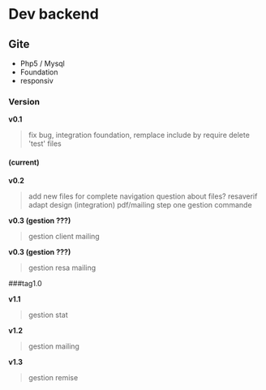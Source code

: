 # Dev backend
## Gite

+ Php5 / Mysql
+ Foundation
+ responsiv

### Version
**v0.1**
>fix bug, integration foundation, remplace include by require
>delete 'test' files

#### (current)
**v0.2** 
> add new files for complete navigation
> question about files? resaverif
> adapt design (integration)
> pdf/mailing step one
> gestion commande

**v0.3 (gestion ???)**
> gestion client
> mailing

**v0.3 (gestion ???)**
> gestion resa
> mailing

###tag1.0

**v1.1**
> gestion stat

**v1.2**
> gestion mailing

**v1.3**
> gestion remise



